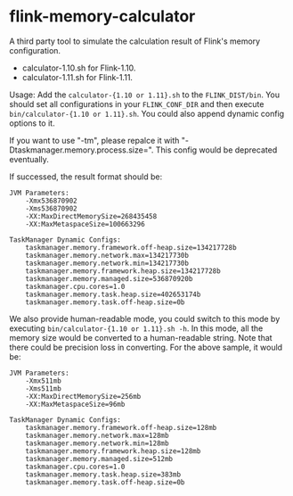 # flink-memory-calculator
A third party tool to simulate the calculation result of Flink's memory configuration.

  - calculator-1.10.sh for Flink-1.10.
  - calculator-1.11.sh for Flink-1.11.

Usage:
Add the `calculator-{1.10 or 1.11}.sh` to the `FLINK_DIST/bin`. You should set all configurations in your `FLINK_CONF_DIR` and then execute `bin/calculator-{1.10 or 1.11}.sh`. You could also append dynamic config options to it.

If you want to use "-tm", please repalce it with "-Dtaskmanager.memory.process.size=". This config would be deprecated eventually.

If successed, the result format should be:

```
JVM Parameters:
    -Xmx536870902
    -Xms536870902
    -XX:MaxDirectMemorySize=268435458
    -XX:MaxMetaspaceSize=100663296

TaskManager Dynamic Configs:
    taskmanager.memory.framework.off-heap.size=134217728b
    taskmanager.memory.network.max=134217730b
    taskmanager.memory.network.min=134217730b
    taskmanager.memory.framework.heap.size=134217728b
    taskmanager.memory.managed.size=536870920b
    taskmanager.cpu.cores=1.0
    taskmanager.memory.task.heap.size=402653174b
    taskmanager.memory.task.off-heap.size=0b
```

We also provide human-readable mode, you could switch to this mode by executing `bin/calculator-{1.10 or 1.11}.sh -h`. In this mode, all the memory size would be converted to a human-readable string. Note that there could be precision loss in converting. For the above sample, it would be:

```
JVM Parameters:
    -Xmx511mb
    -Xms511mb
    -XX:MaxDirectMemorySize=256mb
    -XX:MaxMetaspaceSize=96mb

TaskManager Dynamic Configs:
    taskmanager.memory.framework.off-heap.size=128mb
    taskmanager.memory.network.max=128mb
    taskmanager.memory.network.min=128mb
    taskmanager.memory.framework.heap.size=128mb
    taskmanager.memory.managed.size=512mb
    taskmanager.cpu.cores=1.0
    taskmanager.memory.task.heap.size=383mb
    taskmanager.memory.task.off-heap.size=0b
```

